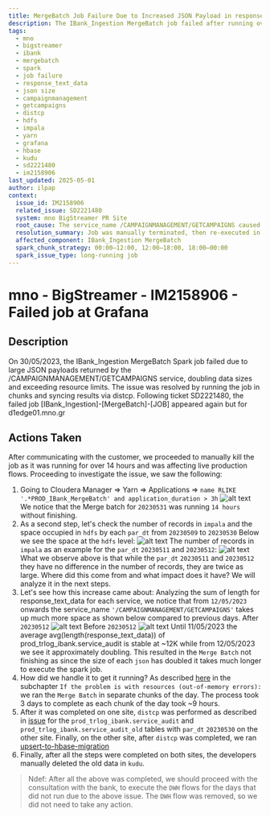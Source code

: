 ```yaml
---
title: MergeBatch Job Failure Due to Increased JSON Payload in response_text_data
description: The IBank_Ingestion MergeBatch job failed after running over 14 hours due to a spike in data volume caused by large JSON payloads in the response_text_data field; the issue was mitigated by splitting the job into three time-based segments and performing distcp and HBase upsert operations afterward.
tags:
  - mno
  - bigstreamer
  - ibank
  - mergebatch
  - spark
  - job failure
  - response_text_data
  - json size
  - campaignmanagement
  - getcampaigns
  - distcp
  - hdfs
  - impala
  - yarn
  - grafana
  - hbase
  - kudu
  - sd2221480
  - im2158906
last_updated: 2025-05-01
author: ilpap
context:
  issue_id: IM2158906
  related_issue: SD2221480
  system: mno BigStreamer PR Site
  root_cause: The service_name /CAMPAIGNMANAGEMENT/GETCAMPAIGNS caused JSON payloads in response_text_data to nearly double, resulting in prolonged Spark execution times
  resolution_summary: Job was manually terminated, then re-executed in 3 time-based chunks over 3 days; followed by distcp sync to the second site, upsert to HBase, and manual cleanup of old data in Kudu
  affected_component: IBank_Ingestion MergeBatch
  spark_chunk_strategy: 00:00–12:00, 12:00–18:00, 18:00–00:00
  spark_issue_type: long-running job
---
```

# mno - BigStreamer - IM2158906 - Failed job at Grafana
## Description
On 30/05/2023, the IBank_Ingestion MergeBatch Spark job failed due to large JSON payloads returned by the /CAMPAIGNMANAGEMENT/GETCAMPAIGNS service, doubling data sizes and exceeding resource limits. The issue was resolved by running the job in chunks and syncing results via distcp.
Following ticket SD2221480, the failed job [IBank_Ingestion]-[MergeBatch]-[JOB] appeared again but for d1edge01.mno.gr
## Actions Taken
After communicating with the customer, we proceeded to manually kill the job as it was running for over 14 hours and was affecting live production flows.
Proceeding to investigate the issue, we saw the following:
1. Going to Cloudera Manager => Yarn => Applications =>
``
name RLIKE '.*PROD_IBank_MergeBatch' and application_duration > 3h
``
![alt text](KnowledgeBase/mno/BigStreamer/issues/.media/IM2158906/Yarn_Applications_Merge_Batch_Prod_Ibank.png)
We notice that the Merge batch for `20230531` was running `14 hours` without finishing.
2. As a second step, let's check the number of records in `impala` and the space occupied in `hdfs` by each `par_dt` from `20230509` to `20230530`
Below we see the space at the `hdfs` level:
![alt text](KnowledgeBase/mno/BigStreamer/issues/.media/IM2158906/HDFS_du.png)
The number of records in `impala` as an example for the `par_dt` `20230511` and `20230512`:
![alt text](KnowledgeBase/mno/BigStreamer/issues/.media/IM2158906/impala_query_par_dt_count.PNG)
What we observe above is that while the `par_dt` `20230511` and `20230512` they have no difference in the number of records, they are twice as large. Where did this come from and what impact does it have? We will analyze it in the next steps.
3. Let's see how this increase came about:
Analyzing the sum of length for response_text_data for each service, we notice that from `12/05/2023` onwards the service_name `'/CAMPAIGNMANAGEMENT/GETCAMPAIGNS'` takes up much more space as shown below compared to previous days.
After `20230512`
![alt text](KnowledgeBase/mno/BigStreamer/issues/.media/IM2158906/After_20230512.png)
Before `20230512`
![alt text](KnowledgeBase/mno/BigStreamer/issues/.media/IM2158906/Before_20230512.png)
Until 11/05/2023 the average avg(length(response_text_data)) of prod_trlog_ibank.service_audit is stable at ~12K while from 12/05/2023 we see it approximately doubling.
This resulted in the `Merge Batch` not finishing as since the size of each `json` has doubled it takes much longer to execute the spark job.
4. How did we handle it to get it running?
As described [here](https://metis.ghi.com/obss/oss/sysadmin-group/support/-/blob/master/KnowledgeBase/mno/BigStreamer/supportDocuments/applicationFlows/ibank.md#merge-batch) in the subchapter `If the problem is with resources (out-of-memory errors):` we ran the `Merge Batch` in separate chunks of the day.
The process took 3 days to complete as each chunk of the day took ~9 hours.
5. After it was completed on one site, `distcp` was performed as described in [issue](https://metis.ghi.com/obss/oss/sysadmin-group/support/-/blob/master/KnowledgeBase/mno/BigStreamer/issues/20201218-IM1389913.md) for the `prod_trlog_ibank.service_audit` and `prod_trlog_ibank.service_audit_old` tables with `par_dt` `20230530` on the other site. Finally, on the other site, after `distcp` was completed, we ran [upsert-to-hbase-migration](https://metis.ghi.com/obss/oss/sysadmin-group/support/-/blob/master/KnowledgeBase/mno/BigStreamer/supportDocuments/applicationFlows/ibank.md#upsert-to-hbase-migration)
6. Finally, after all the steps were completed on both sites, the developers manually deleted the old data in `kudu`.
> Ndef: After all the above was completed, we should proceed with the consultation with the bank, to execute the `DWH` flows for the days that did not run due to the above issue. The `DWH` flow was removed, so we did not need to take any action.